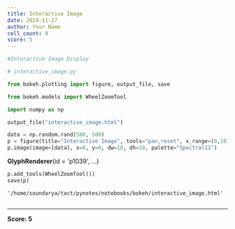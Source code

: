 ```yaml
---
title: Interactive Image
date: 2024-11-27
author: Your Name
cell_count: 9
score: 5
---
```


```python
#Interactive Image Display
```


```python
# interactive_image.py
```


```python
from bokeh.plotting import figure, output_file, save
```


```python
from bokeh.models import WheelZoomTool
```


```python
import numpy as np
```


```python
output_file("interactive_image.html")
```


```python
data = np.random.rand(500, 500)
p = figure(title="Interactive Image", tools="pan,reset", x_range=(0,10), y_range=(0,10))
p.image(image=[data], x=0, y=0, dw=10, dh=10, palette="Spectral11")
```




<div style="display: table;"><div style="display: table-row;"><div style="display: table-cell;"><b title="bokeh.models.renderers.glyph_renderer.GlyphRenderer">GlyphRenderer</b>(</div><div style="display: table-cell;">id&nbsp;=&nbsp;'p1039', <span id="p1043" style="cursor: pointer;">&hellip;)</span></div></div><div class="p1042" style="display: none;"><div style="display: table-cell;"></div><div style="display: table-cell;">context_menu&nbsp;=&nbsp;None,</div></div><div class="p1042" style="display: none;"><div style="display: table-cell;"></div><div style="display: table-cell;">coordinates&nbsp;=&nbsp;None,</div></div><div class="p1042" style="display: none;"><div style="display: table-cell;"></div><div style="display: table-cell;">data_source&nbsp;=&nbsp;ColumnDataSource(id='p1027', ...),</div></div><div class="p1042" style="display: none;"><div style="display: table-cell;"></div><div style="display: table-cell;">glyph&nbsp;=&nbsp;Image(id='p1030', ...),</div></div><div class="p1042" style="display: none;"><div style="display: table-cell;"></div><div style="display: table-cell;">group&nbsp;=&nbsp;None,</div></div><div class="p1042" style="display: none;"><div style="display: table-cell;"></div><div style="display: table-cell;">hover_glyph&nbsp;=&nbsp;None,</div></div><div class="p1042" style="display: none;"><div style="display: table-cell;"></div><div style="display: table-cell;">js_event_callbacks&nbsp;=&nbsp;{},</div></div><div class="p1042" style="display: none;"><div style="display: table-cell;"></div><div style="display: table-cell;">js_property_callbacks&nbsp;=&nbsp;{},</div></div><div class="p1042" style="display: none;"><div style="display: table-cell;"></div><div style="display: table-cell;">level&nbsp;=&nbsp;'glyph',</div></div><div class="p1042" style="display: none;"><div style="display: table-cell;"></div><div style="display: table-cell;">muted&nbsp;=&nbsp;False,</div></div><div class="p1042" style="display: none;"><div style="display: table-cell;"></div><div style="display: table-cell;">muted_glyph&nbsp;=&nbsp;Image(id='p1036', ...),</div></div><div class="p1042" style="display: none;"><div style="display: table-cell;"></div><div style="display: table-cell;">name&nbsp;=&nbsp;None,</div></div><div class="p1042" style="display: none;"><div style="display: table-cell;"></div><div style="display: table-cell;">nonselection_glyph&nbsp;=&nbsp;Image(id='p1033', ...),</div></div><div class="p1042" style="display: none;"><div style="display: table-cell;"></div><div style="display: table-cell;">propagate_hover&nbsp;=&nbsp;False,</div></div><div class="p1042" style="display: none;"><div style="display: table-cell;"></div><div style="display: table-cell;">selection_glyph&nbsp;=&nbsp;'auto',</div></div><div class="p1042" style="display: none;"><div style="display: table-cell;"></div><div style="display: table-cell;">subscribed_events&nbsp;=&nbsp;PropertyValueSet(),</div></div><div class="p1042" style="display: none;"><div style="display: table-cell;"></div><div style="display: table-cell;">syncable&nbsp;=&nbsp;True,</div></div><div class="p1042" style="display: none;"><div style="display: table-cell;"></div><div style="display: table-cell;">tags&nbsp;=&nbsp;[],</div></div><div class="p1042" style="display: none;"><div style="display: table-cell;"></div><div style="display: table-cell;">view&nbsp;=&nbsp;CDSView(id='p1040', ...),</div></div><div class="p1042" style="display: none;"><div style="display: table-cell;"></div><div style="display: table-cell;">visible&nbsp;=&nbsp;True,</div></div><div class="p1042" style="display: none;"><div style="display: table-cell;"></div><div style="display: table-cell;">x_range_name&nbsp;=&nbsp;'default',</div></div><div class="p1042" style="display: none;"><div style="display: table-cell;"></div><div style="display: table-cell;">y_range_name&nbsp;=&nbsp;'default')</div></div></div>
<script>
(function() {
  let expanded = false;
  const ellipsis = document.getElementById("p1043");
  ellipsis.addEventListener("click", function() {
    const rows = document.getElementsByClassName("p1042");
    for (let i = 0; i < rows.length; i++) {
      const el = rows[i];
      el.style.display = expanded ? "none" : "table-row";
    }
    ellipsis.innerHTML = expanded ? "&hellip;)" : "&lsaquo;&lsaquo;&lsaquo;";
    expanded = !expanded;
  });
})();
</script>





```python
p.add_tools(WheelZoomTool())
save(p)

```




    '/home/soundarya/tact/pynotes/notebooks/bokeh/interactive_image.html'




```python

```


---
**Score: 5**
